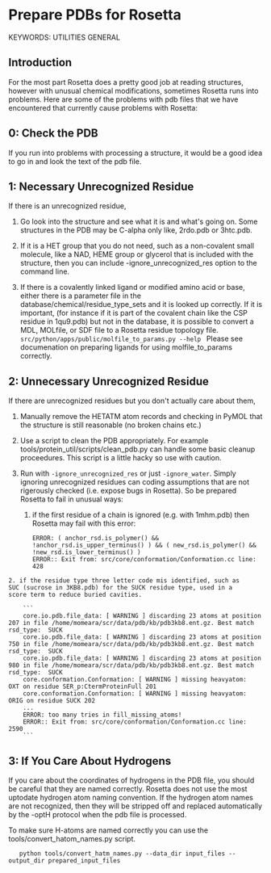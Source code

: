 # Prepare PDBs for Rosetta
KEYWORDS: UTILITIES GENERAL
## Introduction
For the most part Rosetta does a pretty good job at reading
structures, however with unusual chemical modifications, sometimes
Rosetta runs into problems. Here are some of the problems with pdb
files that we have encountered that currently cause problems with
Rosetta:


## 0: Check the PDB
If you run into problems with processing a structure, it would
be a good idea to go in and look the text of the pdb file. 

## 1: Necessary Unrecognized Residue
If there is an unrecognized residue,
  1. Go look into the structure and see what it is and what's going
  on. Some structures in the PDB may be C-alpha only like, 2rdo.pdb or
  3htc.pdb.

  2. If it is a HET group that you do not need, such as a non-covalent
  small molecule, like a NAD, HEME group or glycerol that is included
  with the structure, then you can include -ignore_unrecognized_res
  option to the command line.

  3. If there is a covalently linked ligand or modified amino acid or
  base, either there is a parameter file in the
  database/chemical/residue_type_sets and it is looked up
  correctly. If it is important, (for instance if it is part of the
  covalent chain like the CSP residue in 1qu9.pdb) but not in the
  database, it is possible to convert a MDL, MOLfile, or SDF file to a
  Rosetta residue topology file.
    ```
     src/python/apps/public/molfile_to_params.py --help 
    ```
  Please see documenation on preparing ligands for using
  molfile_to_params correctly.

## 2: Unnecessary Unrecognized Residue
If there are unrecognized residues but you don't actually care about them,

  1. Manually remove the HETATM atom records and checking in PyMOL
  that the structure is still reasonable (no broken chains etc.)

  2. Use a script to clean the PDB appropriately. For example
  tools/protein_util/scripts/clean_pdb.py can handle some basic
  cleanup proceedures. This script is a little hacky so use with
  caution.

  3. Run with `-ignore_unrecognized_res` or just `-ignore_water`. Simply
  ignoring unrecognized residues can coding assumptions that are not
  rigerously checked (i.e. expose bugs in Rosetta). So be prepared
  Rosetta to fail in unusual ways: 
     1. if the first residue of a chain is ignored (e.g. with 1mhm.pdb)
    then Rosetta may fail with this error:

        ```
        ERROR: ( anchor_rsd.is_polymer() && !anchor_rsd.is_upper_terminus() ) && ( new_rsd.is_polymer() && !new_rsd.is_lower_terminus() )
        ERROR:: Exit from: src/core/conformation/Conformation.cc line: 428
        ```

    2. if the residue type three letter code mis identified, such as
    SUC (sucrose in 3KB8.pdb) for the SUCK residue type, used in a
    score term to reduce buried cavities.

        ```
        core.io.pdb.file_data: [ WARNING ] discarding 23 atoms at position 207 in file /home/momeara/scr/data/pdb/kb/pdb3kb8.ent.gz. Best match rsd_type:  SUCK
        core.io.pdb.file_data: [ WARNING ] discarding 23 atoms at position 750 in file /home/momeara/scr/data/pdb/kb/pdb3kb8.ent.gz. Best match rsd_type:  SUCK
        core.io.pdb.file_data: [ WARNING ] discarding 23 atoms at position 980 in file /home/momeara/scr/data/pdb/kb/pdb3kb8.ent.gz. Best match rsd_type:  SUCK
        core.conformation.Conformation: [ WARNING ] missing heavyatom:  OXT on residue SER_p:CtermProteinFull 201
        core.conformation.Conformation: [ WARNING ] missing heavyatom: ORIG on residue SUCK 202
        ...
        ERROR: too many tries in fill_missing_atoms!
        ERROR:: Exit from: src/core/conformation/Conformation.cc line: 2590
        ```

## 3: If You Care About Hydrogens
If you care about the coordinates of hydrogens in the PDB file, you
should be careful that they are named correctly. Rosetta does not use
the most uptodate hydrogen atom naming convention. If the hydrogen
atom names are not recognized, then they will be stripped off and
replaced automatically by the -optH protocol when the pdb file is
processed.

To make sure H-atoms are named correctly you can use the
tools/convert_hatom_names.py script.

```
   python tools/convert_hatm_names.py --data_dir input_files --output_dir prepared_input_files
```


